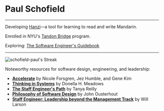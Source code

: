 # Paul Schofield

<hr style="height:0.5px; border:none; color:#333; background-color:#333;">

Developing [Hanzi](https://www.hanzi-app.com/)—a tool for learning to read and write Mandarin.

Enrolled in NYU's [Tandon Bridge](https://engineering.nyu.edu/academics/programs/nyu-tandon-bridge/preparatory-resources#chapter-id-51872) program.

Exploring: [The Software Engineer's Guidebook](https://www.engguidebook.com/)

<hr style="height:0.5px; border:none; color:#333; background-color:#333;">

![schofield-paul's Streak](https://github-readme-streak-stats.herokuapp.com/?user=schofield-paul&theme=default&hide_border=false)

Noteworthy resources for software design, engineering, and leadership:
- **[Accelerate](https://www.amazon.com/Accelerate-Software-Performing-Technology-Organizations/dp/1942788339)** by Nicole Forsgren, Jez Humble, and Gene Kim
- **[Thinking in Systems](https://www.amazon.com/Thinking-Systems-Donella-H-Meadows/dp/1603580557)** by Donella H. Meadows
- **[The Staff Engineer's Path](https://noidea.dog/staff)** by Tanya Reilly
- **[Philosophy of Software Design](https://www.amazon.com/Philosophy-Software-Design-John-Ousterhout/dp/1732102201)** by John Ousterhout
- **[Staff Engineer: Leadership beyond the Management Track](https://staffeng.com/book)** by Will Larson

<!---
makeitsough/makeitsough is a ✨ special ✨ repository because its `README.md` (this file) appears on your GitHub profile.
You can click the Preview link to take a look at your changes.
--->
